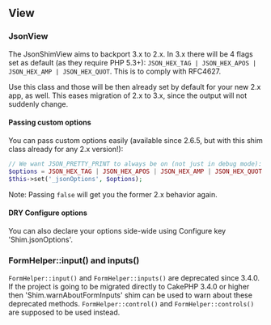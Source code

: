 ## View

### JsonView
The JsonShimView aims to backport 3.x to 2.x.
In 3.x there will be 4 flags set as default (as they require PHP 5.3+): `JSON_HEX_TAG | JSON_HEX_APOS | JSON_HEX_AMP | JSON_HEX_QUOT`.
This is to comply with RFC4627.

Use this class and those will be then already set by default for your new 2.x app, as well.
This eases migration of 2.x to 3.x, since the output will not suddenly change.

#### Passing custom options
You can pass custom options easily (available since 2.6.5, but with this shim class already for any 2.x version!):
```php
// We want JSON_PRETTY_PRINT to always be on (not just in debug mode):
$options = JSON_HEX_TAG | JSON_HEX_APOS | JSON_HEX_AMP | JSON_HEX_QUOT | JSON_PRETTY_PRINT;
$this->set('_jsonOptions', $options);
```

Note: Passing `false` will get you the former 2.x behavior again.

#### DRY Configure options
You can also declare your options side-wide using Configure key 'Shim.jsonOptions'.

### FormHelper::input() and inputs()
`FormHelper::input()` and `FormHelper::inputs()` are deprecated since 3.4.0.
If the project is going to be migrated directly to CakePHP 3.4.0 or higher then 
'Shim.warnAboutFormInputs' shim can be used to warn about these deprecated 
methods. `FormHelper::control()` and `FormHelper::controls()` are supposed 
to be used instead.
